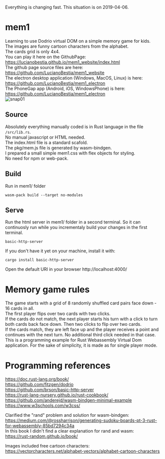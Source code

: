 Everything is changing fast. This situation is on 2019-04-06.
# mem1
Learning to use Dodrio virtual DOM on a simple memory game for kids.  
The images are funny cartoon characters from the alphabet.  
The cards grid is only 4x4.  
You can play it here on the GithubPage:  
https://lucianobestia.github.io/mem1_website/index.html  
The github page source files are here:  
https://github.com/LucianoBestia/mem1_website  
The electron desktop application (Windows, MacOS, Linux) is here:  
https://github.com/LucianoBestia/mem1_electron  
The PhoneGap app (Android, iOS, WindowsPhone) is here:  
https://github.com/LucianoBestia/mem1_electron  
![snap01](https://user-images.githubusercontent.com/31509965/55587238-181e8200-5755-11e9-88eb-f8fb62be581e.png)
## Source
Absolutely everything manually coded is in Rust language in the file `/src/lib.rs`.  
No manual javascript or HTML needed.  
The index.html file is a standard scafold.  
The pkg/mem.js file is generated by wasm-bindgen.  
I prepared a small simple mem1.css with flex objects for styling.   
No need for npm or web-pack.
## Build
Run in mem1/ folder
```
wasm-pack build --target no-modules
```
## Serve
Run the html server in mem1/ folder in a second terminal.
So it can continuosly run while you incrementaly build your changes in the first terminal.
```
basic-http-server
```
If you don't have it yet on your machine, install it with:
```
cargo install basic-http-server
```
Open the default URI in your browser
http://localhost:4000/  
# Memory game rules
The game starts with a grid of 8 randomly shuffled card pairs face down - 16 cards in all.  
The first player flips over two cards with two clicks.  
If the cards do not match, the next player starts his turn with a click to turn both cards back face down. Then two clicks to flip over two cards.  
If the cards match, they are left face up and the player receives a point and continues with the next turn. No additional third click needed in that case.  
This is a programming example for Rust Webassembly Virtual Dom application. 
For the sake of simplicity, it is made as for single player mode. 
# Programming references
https://doc.rust-lang.org/book/  
https://github.com/fitzgen/dodrio  
https://github.com/brson/basic-http-server    
https://rust-lang-nursery.github.io/rust-cookbook/    
https://github.com/anderejd/wasm-bindgen-minimal-example  
https://www.w3schools.com/w3css/  

Clarified the "rand" problem and solution for wasm-bindgen:  
https://medium.com/@rossharrison/generating-sudoku-boards-pt-3-rust-for-webassembly-85bd7294c34a  
In this book I didn't find a clear explanation for rand and wasm:  
https://rust-random.github.io/book/  

Images included free cartoon characters:  
https://vectorcharacters.net/alphabet-vectors/alphabet-cartoon-characters  

